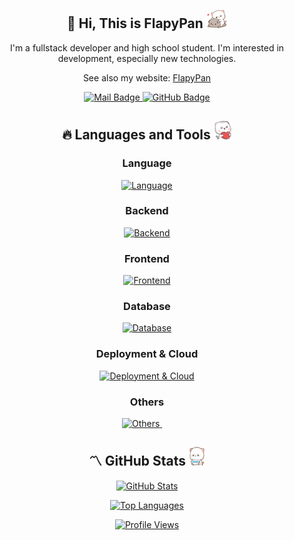 <h2 align="center">👋 Hi, This is FlapyPan
<img src="https://github.com/FlapyPan/FlapyPan/blob/main/assets/neko_0.gif" height="30px" alt=""></h2>

<p align="center">I'm a fullstack developer and high school student. I'm interested in development, especially new technologies.</p>

<p align="center">See also my website: <a href="https://www.flapypan.top/">FlapyPan</a></p>

<p align="center">
  <a href="mailto:flapypan@gmail.com">
    <img src="https://img.shields.io/badge/-flapypan@gmail.com-c14438?style=flat&logo=Gmail&logoColor=white&link=mailto:flapypan@gmail.com" alt="Mail Badge"/>
  </a> 
  <a href="https://www.github.com/FlapyPan/">
    <img src="https://img.shields.io/badge/-FlapyPan-grey?style=flat&logo=github&logoColor=white&link=https://github.com/FlapyPan/" alt="GitHub Badge"/>
  </a>
</p>

<h2 align="center">🔥 Languages and Tools
<img src="https://github.com/FlapyPan/FlapyPan/blob/main/assets/neko_1.gif" height="30px" alt=""></h2>

<h3 align="center">Language</h3>

<p align="center">
  <a href="https://skillicons.dev">
    <img src="https://skillicons.dev/icons?i=java,kotlin,js,ts,go,c,cs,rust,html,css,py,powershell" alt="Language"/>
  </a>
</p>

<h3 align="center">Backend</h3>

<p align="center">
  <a href="https://skillicons.dev">
    <img src="https://skillicons.dev/icons?i=spring,go,dotnet,ktor" alt="Backend"/>
  </a>
</p>

<h3 align="center">Frontend</h3>

<p align="center">
  <a href="https://skillicons.dev">
    <img src="https://skillicons.dev/icons?i=nodejs,vue,react,svelte,tailwind,vite,nuxt,next" alt="Frontend"/>
  </a>
</p>

<h3 align="center">Database</h3>

<p align="center">
  <a href="https://skillicons.dev">
    <img src="https://skillicons.dev/icons?i=mysql,postgresql,redis,mongo" alt="Database"/>
  </a>
</p>

<h3 align="center">Deployment & Cloud</h3>

<p align="center">
  <a href="https://skillicons.dev">
    <img src="https://skillicons.dev/icons?i=nginx,gradle,jenkins,docker,k8s" alt="Deployment & Cloud"/>
  </a>
</p>

<h3 align="center">Others</h3>

<p align="center">
  <a href="https://skillicons.dev">
    <img src="https://skillicons.dev/icons?i=git,github,idea" alt="Others"/>
  </a>
  <img height="42" src="https://cdn.jsdelivr.net/gh/devicons/devicon/icons/linux/linux-original.svg"  alt=""/>
  <img height="42" src="https://cdn.iconscout.com/icon/free/png-256/free-archlinux-3521282-2944701.png"  alt=""/>
  <img height="42" src="https://cdn.jsdelivr.net/gh/devicons/devicon/icons/debian/debian-plain.svg"  alt=""/>
  <img height="42" src="https://cdn.jsdelivr.net/gh/devicons/devicon/icons/opensuse/opensuse-original.svg"  alt=""/>
  <img height="42" src="https://cdn.jsdelivr.net/gh/devicons/devicon/icons/gentoo/gentoo-plain.svg"  alt=""/>
</p>


<h2 align="center">〽️ GitHub Stats
<img src="https://github.com/FlapyPan/FlapyPan/blob/main/assets/neko_2.gif" height="30px" alt=""></h2>

<p align="center">
  <a href="https://github.com/FlapyPan">
    <img src="https://github-readme-stats.vercel.app/api?username=FlapyPan&show_icons=true&include_all_commits=true&theme=algolia" alt="GitHub Stats"/>
  </a>
</p>
<p align="center">
  <a href="https://github.com/FlapyPan">
    <img src="https://github-readme-stats.vercel.app/api/top-langs/?username=FlapyPan&layout=compact&theme=algolia" alt="Top Languages"/>
  </a>
</p>
<p align="center">
  <a href="https://github.com/FlapyPan">
    <img src="https://komarev.com/ghpvc/?username=FlapyPan" alt="Profile Views"/>
  </a>
</p>
